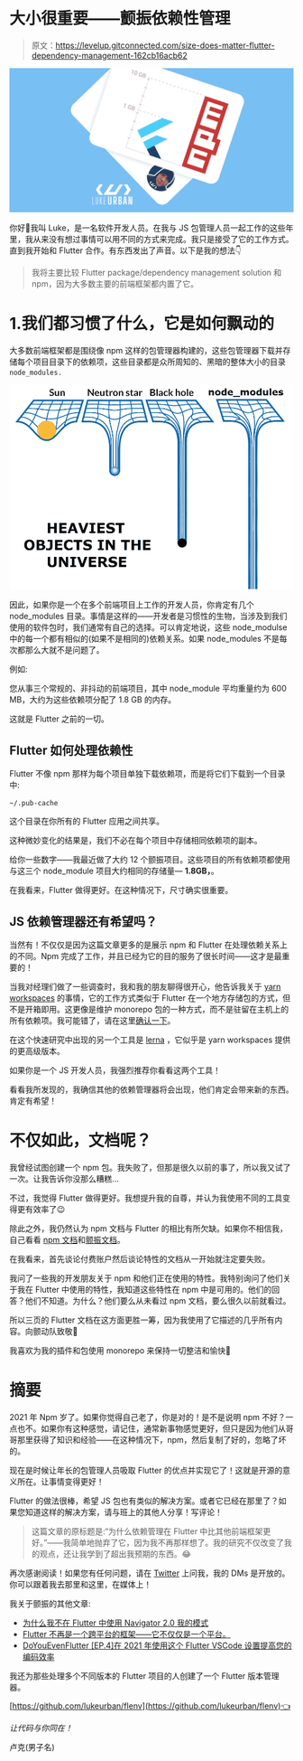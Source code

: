 # 大小很重要——颤振依赖性管理

> 原文：<https://levelup.gitconnected.com/size-does-matter-flutter-dependency-management-162cb16acb62>

![](img/321179d7b5e6ea1697b1ff8459b1bf10.png)

你好👋我叫 Luke，是一名软件开发人员。在我与 JS 包管理人员一起工作的这些年里，我从来没有想过事情可以用不同的方式来完成。我只是接受了它的工作方式。直到我开始和 Flutter 合作。有东西发出了声音。以下是我的想法👇

> 我将主要比较 Flutter package/dependency management solution 和 npm，因为大多数主要的前端框架都内置了它。

# 1.我们都习惯了什么，它是如何飘动的

大多数前端框架都是围绕像 npm 这样的包管理器构建的，这些包管理器下载并存储每个项目目录下的依赖项，这些目录都是众所周知的、黑暗的整体大小的目录`node_modules.`

![](img/197ce123b267c90b60578777c4e59b68.png)

因此，如果你是一个在多个前端项目上工作的开发人员，你肯定有几个 node_modules 目录。事情是这样的——开发者是习惯性的生物，当涉及到我们使用的软件包时，我们通常有自己的选择。可以肯定地说，这些 node_modulse 中的每一个都有相似的(如果不是相同的)依赖关系。如果 node_modules 不是每次都那么大就不是问题了。

例如:

您从事三个常规的、非抖动的前端项目，其中 node_module 平均重量约为 600 MB，大约为这些依赖项分配了 1.8 GB 的内存。

这就是 Flutter 之前的一切。

## Flutter 如何处理依赖性

Flutter 不像 npm 那样为每个项目单独下载依赖项，而是将它们下载到一个目录中:

```
~/.pub-cache
```

这个目录在你所有的 Flutter 应用之间共享。

这种微妙变化的结果是，我们不必在每个项目中存储相同依赖项的副本。

给你一些数字——我最近做了大约 12 个颤振项目。这些项目的所有依赖项都使用与这三个 node_module 项目大约相同的存储量— **1.8GB，**。

在我看来，Flutter 做得更好。在这种情况下，尺寸确实很重要。

## JS 依赖管理器还有希望吗？

当然有！不仅仅是因为这篇文章更多的是展示 npm 和 Flutter 在处理依赖关系上的不同。Npm 完成了工作，并且已经为它的目的服务了很长时间——这才是最重要的！

当我对经理们做了一些调查时，我和我的朋友聊得很开心，他告诉我关于 [yarn workspaces](https://classic.yarnpkg.com/en/docs/workspaces/) 的事情，它的工作方式类似于 Flutter 在一个地方存储包的方式，但不是开箱即用。这更像是维护 monorepo 包的一种方式，而不是驻留在主机上的所有依赖项。我可能错了，请在这里[确认一下](https://classic.yarnpkg.com/en/docs/workspaces/)。

在这个快速研究中出现的另一个工具是 [lerna](https://lerna.js.org) ，它似乎是 yarn workspaces 提供的更高级版本。

如果你是一个 JS 开发人员，我强烈推荐你看看这两个工具！

看看我所发现的，我确信其他的依赖管理器将会出现，他们肯定会带来新的东西。肯定有希望！

# 不仅如此，文档呢？

我曾经试图创建一个 npm 包。我失败了，但那是很久以前的事了，所以我又试了一次。让我告诉你没那么糟糕…

不过，我觉得 Flutter 做得更好。我想提升我的自尊，并认为我使用不同的工具变得更有效率了😉

除此之外，我仍然认为 npm 文档与 Flutter 的相比有所欠缺。如果你不相信我，自己看看 [npm 文档](https://docs.npmjs.com/getting-started)和[颤振文档](https://flutter.dev/docs/development/packages-and-plugins)。

在我看来，首先谈论付费账户然后谈论特性的文档从一开始就注定要失败。

我问了一些我的开发朋友关于 npm 和他们正在使用的特性。我特别询问了他们关于我在 Flutter 中使用的特性，我知道这些特性在 npm 中是可用的。他们的回答？他们不知道。为什么？他们要么从未看过 npm 文档，要么很久以前就看过。

所以三页的 Flutter 文档在这方面更胜一筹，因为我使用了它描述的几乎所有内容。向颤动队致敬💙

我喜欢为我的插件和包使用 monorepo 来保持一切整洁和愉快🙂

# 摘要

2021 年 Npm 岁了。如果你觉得自己老了，你是对的！是不是说明 npm 不好？一点也不。如果你有这种感觉，请记住，通常新事物感觉更好，但只是因为他们从哥哥那里获得了知识和经验——在这种情况下，npm，然后复制了好的，忽略了坏的。

现在是时候让年长的包管理人员吸取 Flutter 的优点并实现它了！这就是开源的意义所在。让事情变得更好！

Flutter 的做法很棒，希望 JS 包也有类似的解决方案。或者它已经在那里了？如果您知道这样的解决方案，请与班上的其他人分享！写评论！

> 这篇文章的原标题是:“为什么依赖管理在 Flutter 中比其他前端框架更好。”——我简单地抛弃了它，因为我不再那样想了。我的研究不仅改变了我的观点，还让我学到了超出我预期的东西。😂

再次感谢阅读！如果您有任何问题，请在 [Twitter](https://twitter.com/ThatLukeUrban) 上问我，我的 DMs 是开放的。你可以跟着我去那里和这里，在媒体上！

我关于颤振的其他文章:

*   [为什么我不在 Flutter 中使用 Navigator 2.0 我的模式](https://itnext.io/why-i-m-not-using-navigator-2-0-in-flutter-my-pattern-6a88a8625f6c)
*   [Flutter 不再是一个跨平台的框架——它不仅仅是一个平台。](https://itnext.io/flutter-is-no-longer-a-cross-platform-framework-b53c87b14c39)
*   [DoYouEvenFlutter [EP.4]在 2021 年使用这个 Flutter VSCode 设置提高您的编码效率](https://luke-urban.medium.com/doyouevenflutter-ep-4-boost-your-coding-productivity-with-this-flutter-vscode-setup-in-2021-60637f05a5c2)

我还为那些处理多个不同版本的 Flutter 项目的人创建了一个 Flutter 版本管理器。

[https://github.com/lukeurban/flenv](https://github.com/lukeurban/flenv)👈

*让代码与你同在！*

卢克(男子名)
